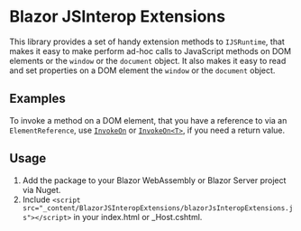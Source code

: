 # Blazor JSInterop Extensions
This library provides a set of handy extension methods to `IJSRuntime`, that makes it easy to make perform ad-hoc calls to JavaScript methods on DOM elements or the `window` or the `document` object. It also makes it easy to read and set properties on a DOM element the `window` or the `document` object.

## Examples
To invoke a method on a DOM element, that you have a reference to via an `ElementReference`, use [`InvokeOn`](src/JsRuntimeBlazorInvokeHelpers.cs#L20) or [`InvokeOn<T>`](src/JsRuntimeBlazorInvokeHelpers.cs#L21), if you need a return value.

## Usage
1. Add the package to your Blazor WebAssembly or Blazor Server project via Nuget.
2. Include `<script src="_content/BlazorJSInteropExtensions/blazorJsInteropExtensions.js"></script>` in your index.html or _Host.cshtml.